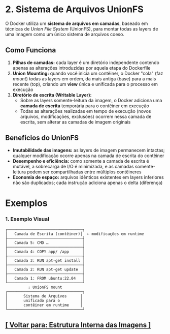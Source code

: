 # 2. Sistema de Arquivos UnionFS

O Docker utiliza um **sistema de arquivos em camadas**, baseado em técnicas de *Union File System* (UnionFS), para montar todas as layers de uma imagem como um único sistema de arquivos coeso.

## Como Funciona

1. **Pilhas de camadas:** cada layer é um diretório independente contendo apenas as alterações introduzidas por aquela etapa do Dockerfile
2. **Union Mounting:** quando você inicia um contêiner, o Docker "cola" (faz *mount*) todas as layers em ordem, da mais antiga (base) para a mais recente (top), criando um **view** única e unificada para o processo em execução
3. **Diretório de escrita (Writable Layer):**
   - Sobre as layers somente-leitura da imagem, o Docker adiciona uma **camada de escrita** temporária para o contêiner em execução
   - Todas as alterações realizadas em tempo de execução (novos arquivos, modificações, exclusões) ocorrem nessa camada de escrita, sem alterar as camadas de imagem originais

## Benefícios do UnionFS

- **Imutabilidade das imagens:** as layers de imagem permanecem intactas; qualquer modificação ocorre apenas na camada de escrita do contêiner
- **Desempenho e eficiência:** como somente a camada de escrita é mutável, a sobrecarga de I/O é minimizada, e as camadas somente-leitura podem ser compartilhadas entre múltiplos contêineres
- **Economia de espaço:** arquivos idênticos existentes em layers inferiores não são duplicados; cada instrução adiciona apenas o delta (diferença)

# Exemplos

### 1. Exemplo Visual

```
┌─────────────────────────────────┐
│   Camada de Escrita (contêiner)│  ← modificações em runtime
├─────────────────────────────────┤
│   Camada 5: CMD …               │
├─────────────────────────────────┤
│   Camada 4: COPY app/ /app      │
├─────────────────────────────────┤
│   Camada 3: RUN apt-get install │
├─────────────────────────────────┤
│   Camada 2: RUN apt-get update  │
├─────────────────────────────────┤
│   Camada 1: FROM ubuntu:22.04   │
└─────────────────────────────────┘
          ↓ UnionFS mount
┌─────────────────────────────────┐
│       Sistema de Arquivos      │
│       unificado para o         │
│       contêiner em runtime     │
└─────────────────────────────────┘
```

## [[ Voltar para: Estrutura Interna das Imagens ]](./estrutura-interna-imagens.md#sistema-arquivos-unionfs)